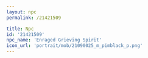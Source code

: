 ```yaml
---
layout: npc
permalink: /21421509

title: Npc
id: '21421509'
npc_name: 'Enraged Grieving Spirit'
icon_url: 'portrait/mob/21090025_m_pimblack_p.png'
---
```

